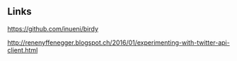 ## Links

https://github.com/inueni/birdy

http://renenyffenegger.blogspot.ch/2016/01/experimenting-with-twitter-api-client.html
